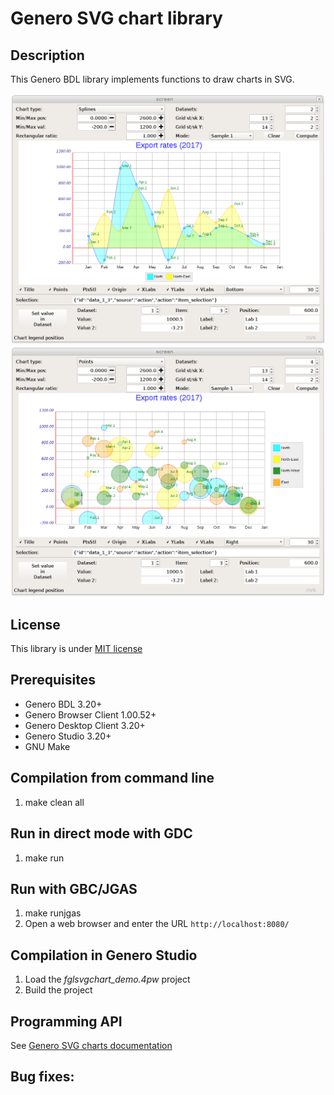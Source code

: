 # Genero SVG chart library

## Description

This Genero BDL library implements functions to draw charts in SVG.

![Genero SVG charts demo (GDC)](https://github.com/FourjsGenero/fgl_svg_chart/raw/master/docs/fglsvgchart-screen-001.png)
![Genero SVG charts demo (GDC)](https://github.com/FourjsGenero/fgl_svg_chart/raw/master/docs/fglsvgchart-screen-002.png)

## License

This library is under [MIT license](./LICENSE)

## Prerequisites

* Genero BDL 3.20+
* Genero Browser Client 1.00.52+
* Genero Desktop Client 3.20+
* Genero Studio 3.20+
* GNU Make

## Compilation from command line

1. make clean all

## Run in direct mode with GDC

1. make run

## Run with GBC/JGAS

1. make runjgas
2. Open a web browser and enter the URL ``http://localhost:8080/``

## Compilation in Genero Studio

1. Load the *fglsvgchart_demo.4pw* project
2. Build the project

## Programming API

See [Genero SVG charts documentation](http://htmlpreview.github.io/?github.com/FourjsGenero/fgl_svg_chart/raw/master/docs/fglsvgchart.html)

## Bug fixes:

